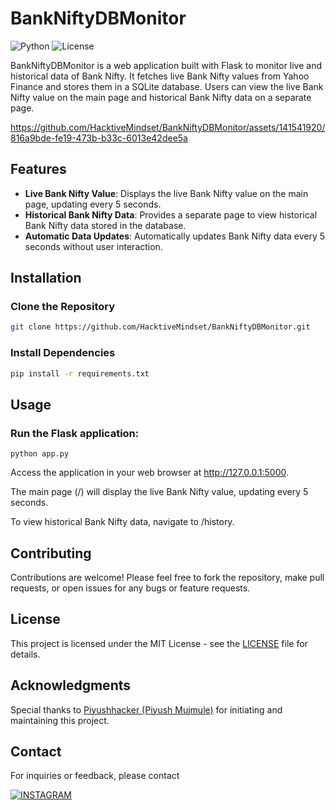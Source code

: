 # BankNiftyDBMonitor
![Python](https://img.shields.io/badge/Python-3.11-blue.svg)
![License](https://img.shields.io/badge/license-MIT-green.svg)


BankNiftyDBMonitor is a web application built with Flask to monitor live and historical data of Bank Nifty. It fetches live Bank Nifty values from Yahoo Finance and stores them in a SQLite database. Users can view the live Bank Nifty value on the main page and historical Bank Nifty data on a separate page.


https://github.com/HacktiveMindset/BankNiftyDBMonitor/assets/141541920/816a9bde-fe19-473b-b33c-6013e42dee5a


## Features

- **Live Bank Nifty Value**: Displays the live Bank Nifty value on the main page, updating every 5 seconds.
- **Historical Bank Nifty Data**: Provides a separate page to view historical Bank Nifty data stored in the database.
- **Automatic Data Updates**: Automatically updates Bank Nifty data every 5 seconds without user interaction.

## Installation

### Clone the Repository

```bash
git clone https://github.com/HacktiveMindset/BankNiftyDBMonitor.git
```
### Install Dependencies
```bash
pip install -r requirements.txt
```

## Usage

### Run the Flask application:
``` 
python app.py
```

Access the application in your web browser at http://127.0.0.1:5000.

The main page (/) will display the live Bank Nifty value, updating every 5 seconds.

To view historical Bank Nifty data, navigate to /history.

## Contributing
Contributions are welcome! Please feel free to fork the repository, make pull requests, or open issues for any bugs or feature requests.

## License
This project is licensed under the MIT License - see the [LICENSE](https://github.com/HacktiveMindset/BankNiftyDBMonitor/blob/main/LICENSE) file for details.

## Acknowledgments


Special thanks to [Piyushhacker (Piyush Mujmule)](https://github.com/HacktiveMindset) for initiating and maintaining this project.

## Contact

For inquiries or feedback, please contact

[![INSTAGRAM](https://img.shields.io/badge/Instagram-E4405F?style=for-the-badge&logo=instagram&logoColor=white)](https://www.instagram.com/piyush.mujmule)

